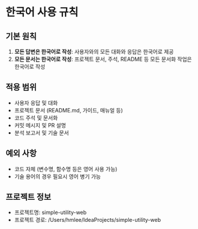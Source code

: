 # 한국어 사용 규칙

## 기본 원칙
1. **모든 답변은 한국어로 작성**: 사용자와의 모든 대화와 응답은 한국어로 제공
2. **모든 문서는 한국어로 작성**: 프로젝트 문서, 주석, README 등 모든 문서화 작업은 한국어로 작성

## 적용 범위
- 사용자 응답 및 대화
- 프로젝트 문서 (README.md, 가이드, 매뉴얼 등)
- 코드 주석 및 문서화
- 커밋 메시지 및 PR 설명
- 분석 보고서 및 기술 문서

## 예외 사항
- 코드 자체 (변수명, 함수명 등은 영어 사용 가능)
- 기술 용어의 경우 필요시 영어 병기 가능

## 프로젝트 정보
- 프로젝트명: simple-utility-web
- 프로젝트 경로: /Users/hmlee/IdeaProjects/simple-utility-web

